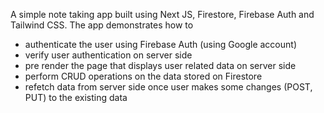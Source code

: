 A simple note taking app built using Next JS, Firestore, Firebase Auth and Tailwind CSS. The app demonstrates how to 
- authenticate the user using Firebase Auth (using Google account)
- verify user authentication on server side
- pre render the page that displays user related data on server side
- perform CRUD operations on the data stored on Firestore
- refetch data from server side once user makes some changes (POST, PUT) to the existing data
